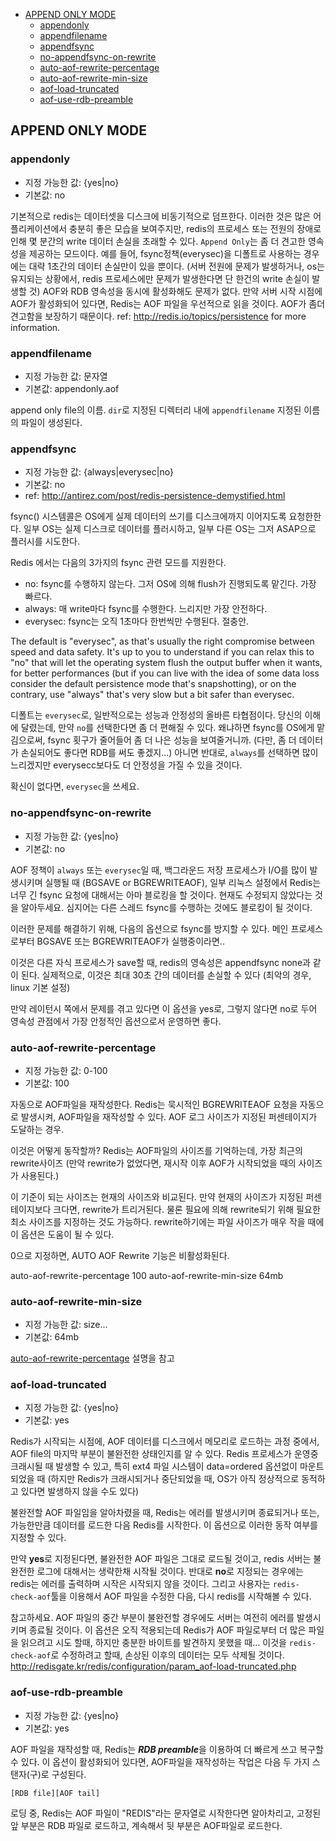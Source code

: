 - [APPEND ONLY MODE](#append-only-mode)
    - [appendonly](#appendonly)
    - [appendfilename](#appendfilename)
    - [appendfsync](#appendfsync)
    - [no-appendfsync-on-rewrite](#no-appendfsync-on-rewrite)
    - [auto-aof-rewrite-percentage](#auto-aof-rewrite-percentage)
    - [auto-aof-rewrite-min-size](#auto-aof-rewrite-min-size)
    - [aof-load-truncated](#aof-load-truncated)
    - [aof-use-rdb-preamble](#aof-use-rdb-preamble)

## APPEND ONLY MODE

### appendonly
- 지정 가능한 값: {yes|no}
- 기본값: no

기본적으로 redis는 데이터셋을 디스크에 비동기적으로 덤프한다. 이러한 것은 많은 어플리케이션에서 충분히 좋은 모습을 보여주지만,
redis의 프로세스 또는 전원의 장애로 인해 몇 분간의 write 데이터 손실을 초래할 수 있다.
`Append Only`는 좀 더 견고한 영속성을 제공하는 모드이다. 
예를 들어, fsync정책(everysec)을 디폴트로 사용하는 경우에는 대략 1초간의 데이터 손실만이 있을 뿐이다.
(서버 전원에 문제가 발생하거나, os는 유지되는 상황에서, redis 프로세스에만 문제가 발생한다면 단 한건의 write 손실이 발생할 것)
AOF와 RDB 영속성을 동시에 활성화해도 문제가 없다. 만약 서버 시작 시점에 AOF가 활성화되어 있다면, Redis는 AOF 파일을 우선적으로 읽을 것이다.
AOF가 좀더 견고함을 보장하기 때문이다.
ref: http://redis.io/topics/persistence for more information.

### appendfilename
- 지정 가능한 값: 문자열
- 기본값: appendonly.aof

append only file의 이름.  `dir`로 지정된 디렉터리 내에 `appendfilename` 지정된 이름의 파일이 생성된다.


### appendfsync
- 지정 가능한 값: {always|everysec|no}
- 기본값: no
- ref: http://antirez.com/post/redis-persistence-demystified.html

fsync() 시스템콜은 OS에게 실제 데이터의 쓰기를 디스크에까지 이어지도록 요청한한다.
일부 OS는 실제 디스크로 데이터를 플러시하고, 일부 다른 OS는 그저 ASAP으로 플러시를 시도한다.

Redis 에서는 다음의 3가지의 fsync 관련 모드를 지원한다.
- no: fsync를 수행하지 않는다. 그저 OS에 의해 flush가 진행되도록 맡긴다. 가장 빠르다.
- always: 매 write마다 fsync를 수행한다. 느리지만 가장 안전하다.
- everysec: fsync는 오직 1초마다 한번씩만 수행된다. 절충안.

The default is "everysec", as that's usually the right compromise between speed and data safety. It's up to you to understand if you can relax this to "no" that will let the operating system flush the output buffer when it wants, for better performances (but if you can live with the idea of some data loss consider the default persistence mode that's snapshotting), or on the contrary, use "always" that's very slow but a bit safer than everysec.

디폴트는 `everysec`로, 일반적으로는 성능과 안정성의 올바른 타협점이다.
당신의 이해에 달렸는데, 만약 `no`를 선택한다면 좀 더 편해질 수 있다. 왜냐하면 fsync를 OS에게 맡김으로써, fsync 횟구가 줄어들어 좀 더 나은 성능을 보여줄거니까. (다만, 좀 더 데이터가 손실되어도 좋다면 RDB를 써도 좋겠지...) 아니면 반대로, `always`를 선택하면 많이 느리겠지만 everysecc보다도 더 안정성을 가질 수 있을 것이다.

확신이 없다면, `everysec`을 쓰세요.

### no-appendfsync-on-rewrite
- 지정 가능한 값: {yes|no}
- 기본값: no

AOF 정책이 `always` 또는 `everysec`일 때, 백그라운드 저장 프로세스가 I/O를 많이 발생시키며 실행될 때 (BGSAVE or BGREWRITEAOF), 일부 리눅스 설정에서 Redis는 너무 긴 fsync 요청에 대해서는 아마 블로킹을 할 것이다.
현재도 수정되지 않았다는 것을 알아두세요. 심지어는 다른 스레드 fsync를 수행하는 것에도 블로킹이 될 것이다.

이러한 문제를 해결하기 위해, 다음의 옵션으로 fsync를 방지할 수 있다. 메인 프로세스로부터
BGSAVE 또는 BGREWRITEAOF가 실행중이라면..

이것은 다른 자식 프로세스가 save할 때, redis의 영속성은 appendfsync none과 같이 된다.
실제적으로, 이것은 최대 30초 간의 데이터를 손실할 수 있다 (최악의 경우, linux 기본 설정)

만약 레이턴시 쪽에서 문제를 겪고 있다면 이 옵션을 yes로, 그렇지 않다면 no로 두어 영속성 관점에서 가장 안정적인 옵션으로서 운영하면 좋다.


### auto-aof-rewrite-percentage
- 지정 가능한 값: 0-100
- 기본값: 100

자동으로 AOF파일을 재작성한다.
Redis는 묵시적인 BGREWRITEAOF 요청을 자동으로 발생시켜, AOF파일을 재작성할 수 있다. AOF 로그 사이즈가 지정된 퍼센테이지가 도달하는 경우.

이것은 어떻게 동작할까?
Redis는 AOF파일의 사이즈를 기억하는데, 가장 최근의 rewrite사이즈 (만약 rewrite가 없었다면, 재시작 이후 AOF가 시작되었을 때의 사이즈가 사용된다.)

이 기준이 되는 사이즈는 현재의 사이즈와 비교된다. 만약 현재의 사이즈가 지정된 퍼센테이지보다 크다면, rewrite가 트리거된다. 물론 필요에 의해 rewrite되기 위해 필요한 최소 사이즈를 지정하는 것도 가능하다. rewrite하기에는 파일 사이즈가 매우 작을 때에 이 옵션은 도움이 될 수 있다.

0으로 지정하면, AUTO AOF Rewrite 기능은 비활성화된다.

auto-aof-rewrite-percentage 100
auto-aof-rewrite-min-size 64mb

### auto-aof-rewrite-min-size
- 지정 가능한 값: size...
- 기본값: 64mb

[auto-aof-rewrite-percentage](#auto-aof-rewrite-percentage) 설명을 참고


### aof-load-truncated
- 지정 가능한 값: {yes|no}
- 기본값: yes

Redis가 시작되는 시점에, AOF 데이터를 디스크에서 메모리로 로드하는 과정 중에서, AOF file의 마지막 부분이 불완전한 상태인지를 알 수 있다. Redis 프로세스가 운영중 크래시될 때 발생할 수 있고, 특히 ext4 파일 시스템이 data=ordered 옵션없이 마운트 되었을 때
(하지만 Redis가 크래시되거나 중단되었을 때, OS가 아직 정상적으로 동적하고 있다면 발생하지 않을 수도 있다)

불완전할 AOF 파일임을 알아차렸을 때, Redis는 에러를 발생시키며 종료되거나 또는, 가능한만큼 데이터를 로드한 다음 Redis를 시작한다. 이 옵션으로 이러한 동작 여부를 지정할 수 있다.

만약 **yes**로 지정된다면, 불완전한 AOF 파일은 그대로 로드될 것이고, redis 서버는 불완전한 로그에 대해서는 생략한채 시작될 것이다. 반대로 **no**로 지정되는 경우에는 redis는 에러를 출력하며 시작은 시작되지 않을 것이다. 그리고 사용자는 `redis-check-aof`툴을 이용해서 AOF 파일을 수정한 다음, 다시 redis를 시작해볼 수 있다.

참고하세요. AOF 파일의 중간 부분이 불완전할 경우에도 서버는 여전히 에러를 발생시키며 종료될 것이다. 이 옵션은 오직 적용되는데 Redis가 AOF 파일로부터 더 많은 파일을 읽으려고 시도 할때, 하지만 충분한 바이트를 발견하지 못했을 때...
이것을 `redis-check-aof`로 수정하려고 할때, 손상된 이후의 데이터는 모두 삭제될 것이다.
http://redisgate.kr/redis/configuration/param_aof-load-truncated.php


### aof-use-rdb-preamble
- 지정 가능한 값: {yes|no}
- 기본값: yes

AOF 파일을 재작성할 때, Redis는 ***RDB preamble***을 이용하여 더 빠르게 쓰고 복구할 수 있다.
이 옵션이 활성화되어 있다면, AOF파일을 재작성하는 작업은 다음 두 가지 스탠자(구)로 구성된다.
```
[RDB file][AOF tail]
```
로딩 중, Redis는 AOF 파일이 "REDIS"라는 문자열로 시작한다면 알아차리고, 고정된 앞 부분은 RDB 파일로 로드하고, 계속해서 뒷 부분은 AOF파일로 로드한다.